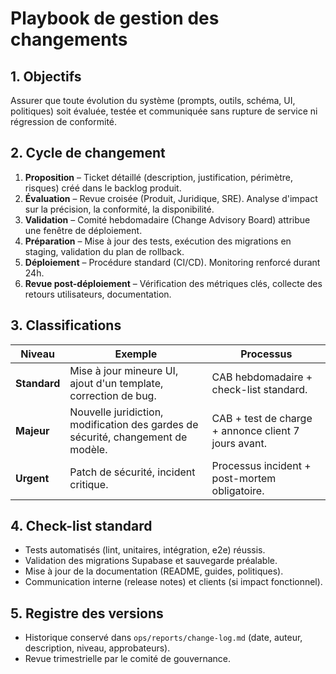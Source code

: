 # Playbook de gestion des changements

## 1. Objectifs
Assurer que toute évolution du système (prompts, outils, schéma, UI, politiques) soit évaluée, testée et communiquée sans rupture de service ni régression de conformité.

## 2. Cycle de changement
1. **Proposition** – Ticket détaillé (description, justification, périmètre, risques) créé dans le backlog produit.
2. **Évaluation** – Revue croisée (Produit, Juridique, SRE). Analyse d'impact sur la précision, la conformité, la disponibilité.
3. **Validation** – Comité hebdomadaire (Change Advisory Board) attribue une fenêtre de déploiement.
4. **Préparation** – Mise à jour des tests, exécution des migrations en staging, validation du plan de rollback.
5. **Déploiement** – Procédure standard (CI/CD). Monitoring renforcé durant 24h.
6. **Revue post-déploiement** – Vérification des métriques clés, collecte des retours utilisateurs, documentation.

## 3. Classifications
| Niveau | Exemple | Processus |
| --- | --- | --- |
| **Standard** | Mise à jour mineure UI, ajout d'un template, correction de bug. | CAB hebdomadaire + check-list standard. |
| **Majeur** | Nouvelle juridiction, modification des gardes de sécurité, changement de modèle. | CAB + test de charge + annonce client 7 jours avant. |
| **Urgent** | Patch de sécurité, incident critique. | Processus incident + post-mortem obligatoire. |

## 4. Check-list standard
- Tests automatisés (lint, unitaires, intégration, e2e) réussis.
- Validation des migrations Supabase et sauvegarde préalable.
- Mise à jour de la documentation (README, guides, politiques).
- Communication interne (release notes) et clients (si impact fonctionnel).

## 5. Registre des versions
- Historique conservé dans `ops/reports/change-log.md` (date, auteur, description, niveau, approbateurs).
- Revue trimestrielle par le comité de gouvernance.
